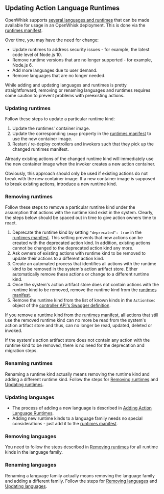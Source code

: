 <!--
#
# Licensed to the Apache Software Foundation (ASF) under one or more
# contributor license agreements.  See the NOTICE file distributed with
# this work for additional information regarding copyright ownership.
# The ASF licenses this file to You under the Apache License, Version 2.0
# (the "License"); you may not use this file except in compliance with
# the License.  You may obtain a copy of the License at
#
#     http://www.apache.org/licenses/LICENSE-2.0
#
# Unless required by applicable law or agreed to in writing, software
# distributed under the License is distributed on an "AS IS" BASIS,
# WITHOUT WARRANTIES OR CONDITIONS OF ANY KIND, either express or implied.
# See the License for the specific language governing permissions and
# limitations under the License.
#
-->
## Updating Action Language Runtimes

OpenWhisk supports [several languages and runtimes](actions.md#languages-and-runtimes) that can be made
available for usage in an OpenWhisk deployment. This is done via the [runtimes manifest](actions-new.md#the-runtimes-manifest).

Over time, you may have the need for change:

* Update runtimes to address security issues - for example, the latest code level of Node.js 10.
* Remove runtime versions that are no longer supported - for example, Node.js 6.
* Add more languages due to user demand.
* Remove languages that are no longer needed.

While adding and updating languages and runtimes is pretty straightforward, removing or renaming languages and runtimes
requires some caution to prevent problems with preexisting actions.

### Updating runtimes

Follow these steps to update a particular runtime kind:

1. Update the runtimes' container image.
2. Update the corresponding `image` property in the [runtimes manifest](actions-new.md#the-runtimes-manifest) to use the new container image.
3. Restart / re-deploy controllers and invokers such that they pick up the changed runtimes manifest.

Already existing actions of the changed runtime kind will immediately use the new container image when the invoker creates a new action container.

Obviously, this approach should only be used if existing actions do not break with the new container image. If a new container image is supposed to break existing actions, introduce a new runtime kind.

### Removing runtimes

Follow these steps to remove a particular runtime kind under the assumption that actions with the runtime kind exist in the system. Clearly, the steps below should be spaced out in time to give action owners time to react.

1. Deprecate the runtime kind by setting `"deprecated": true` in the [runtimes manifest](actions-new.md#the-runtimes-manifest). This setting prevents that new actions can be created with the deprecated action kind. In addition, existing actions cannot be changed to the deprecated action kind any more.
2. Ask owners of existing actions with runtime kind to be removed to update their actions to a different action kind.
3. Create an automated process that identifies all actions with the runtime kind to be removed in the system's action artifact store. Either automatically remove these actions or change to a different runtime kind.
4. Once the system's action artifact store does not contain actions with the runtime kind to be removed, remove the runtime kind from the [runtimes manifest](actions-new.md#the-runtimes-manifest).
5. Remove the runtime kind from the list of known kinds in the `ActionExec` object of the [controller API's Swagger definition](../core/controller/src/main/resources/apiv1swagger.json).

If you remove a runtime kind from the [runtimes manifest](actions-new.md#the-runtimes-manifest), all actions that still use the removed runtime kind can no more be read from the system's action artifact store and thus, can no longer be read, updated, deleted or invoked.

If the system's action artifact store does not contain any action with the runtime kind to be removed, there is no need for the deprecation and migration steps.

### Renaming runtimes

Renaming a runtime kind actually means removing the runtime kind and adding a different runtime kind. Follow the steps for [Removing runtimes](removing-runtimes) and [Updating runtimes](updating-runtimes).

### Updating languages

* The process of adding a new language is described in [Adding Action Language Runtimes](actions-new.md).
* Adding new runtime kinds to a language family needs no special considerations - just add it to the [runtimes manifest](actions-new.md#the-runtimes-manifest).

### Removing languages

You need to follow the steps described in [Removing runtimes](removing-runtimes) for all runtime kinds in the language family.

### Renaming languages

Renaming a language family actually means removing the language family and adding a different family. Follow the steps for [Removing languages](removing-languages) and [Updating languages](updating-languages).
